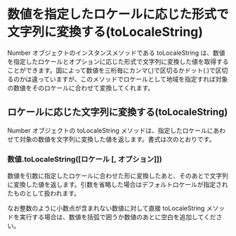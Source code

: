 # 数値を指定したロケールに応じた形式で文字列に変換する(toLocaleString)
Number オブジェクトのインスタンスメソッドである toLocaleString は、数値を指定したロケールとオプションに応じた形式で文字列に変換した値を取得することができます。国によって数値を三桁毎にカンマ(,)で区切るかドット(.)で区切るのかは違っていますが、このメソッドでロケールとして地域を指定すれば対象の数値をそのロケールに合わせて変換してくれます。

## ロケールに応じた文字列に変換する(toLocaleString)
Number オブジェクトの toLocaleString メソッドは、指定したロケールにあわせて対象の数値を文字列に変換した値を返します。書式は次のとおりです。

### 数値.toLocaleString([ロケール [, オプション]])

数値を引数に指定したロケールに合わせた形に変換したあと、そのあとで文字列に変換した値を返します。引数を省略した場合はデフォルトロケールが指定されたものとして扱われます。

なお整数のように小数点が含まれない数値に対して直接 toLocaleString メソッドを実行する場合は、数値を括弧で囲うか数値のあとに空白を追加してください。

<!-- console.log(1000.toLocaleString('ja-JP'));
>> Uncaught SyntaxError: Invalid or unexpected token

console.log((1000).toLocaleString('ja-JP')); // 数値を括弧で囲う
>> 1,000

console.log(1000 .toLocaleString('ja-JP')); // 数値のあとに空白を入れる
>> 1,000 -->